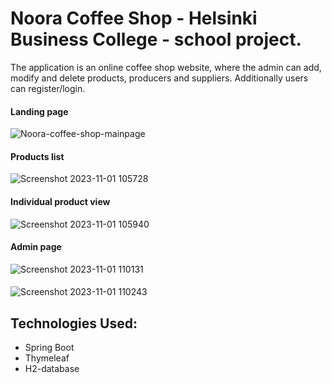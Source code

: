 ﻿# Noora Coffee Shop - Helsinki Business College - school project.
 The application is an online coffee shop website, where the admin can add, modify and delete products, producers and suppliers. Additionally users can register/login.

 #### Landing page
 ![Noora-coffee-shop-mainpage](https://github.com/JoeClos/nooras-coffee-shop/assets/89244648/9ade9efe-ba51-44c9-afd7-e193b7249da1)

 #### Products list
 ![Screenshot 2023-11-01 105728](https://github.com/JoeClos/nooras-coffee-shop/assets/89244648/cb902709-a302-43c1-bf58-5f44ceb6e950)

 #### Individual product view
 ![Screenshot 2023-11-01 105940](https://github.com/JoeClos/nooras-coffee-shop/assets/89244648/e7784a25-9ca2-4c96-80cb-3606ec8cdeae)

 #### Admin page
 ![Screenshot 2023-11-01 110131](https://github.com/JoeClos/nooras-coffee-shop/assets/89244648/5b94c7c6-e1c4-4395-87aa-43df3ce7d60d)

 #### 
 ![Screenshot 2023-11-01 110243](https://github.com/JoeClos/nooras-coffee-shop/assets/89244648/40dfcbae-9d13-4a14-938f-a7bf79b1a3f0)


## Technologies Used:
* Spring Boot
* Thymeleaf
* H2-database
  

